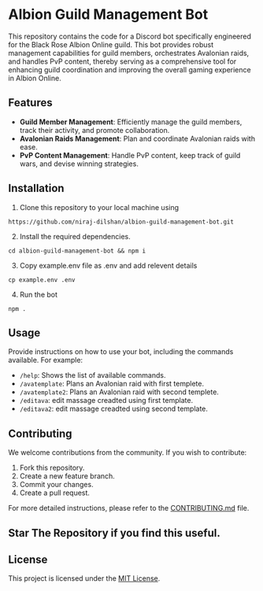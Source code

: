 # Albion Guild Management Bot

This repository contains the code for a Discord bot specifically engineered for the Black Rose Albion Online guild. This bot provides robust management capabilities for guild members, orchestrates Avalonian raids, and handles PvP content, thereby serving as a comprehensive tool for enhancing guild coordination and improving the overall gaming experience in Albion Online.

## Features
- **Guild Member Management**: Efficiently manage the guild members, track their activity, and promote collaboration.
- **Avalonian Raids Management**: Plan and coordinate Avalonian raids with ease.
- **PvP Content Management**: Handle PvP content, keep track of guild wars, and devise winning strategies.

## Installation

1. Clone this repository to your local machine using
```
https://github.com/niraj-dilshan/albion-guild-management-bot.git
```
2. Install the required dependencies.
```
cd albion-guild-management-bot && npm i
```
3. Copy example.env file as .env and add relevent details
```
cp example.env .env
```
4. Run the bot
```
npm .
```

## Usage

Provide instructions on how to use your bot, including the commands available. For example:

- `/help`: Shows the list of available commands.
- `/avatemplate`: Plans an Avalonian raid with first templete.
- `/avatemplate2`: Plans an Avalonian raid with second templete.
- `/editava`: edit massage creadted using first template.
- `/editava2`: edit massage creadted using second template.
  
## Contributing

We welcome contributions from the community. If you wish to contribute:

1. Fork this repository.
2. Create a new feature branch.
3. Commit your changes.
4. Create a pull request.

For more detailed instructions, please refer to the [CONTRIBUTING.md](CONTRIBUTING.md) file.

## Star The Repository if you find this useful.

## License

This project is licensed under the [MIT License](LICENSE).
